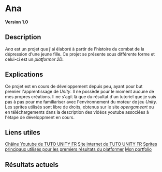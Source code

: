 # Ana
**Version 1.0**

## Description

  *Ana* est un projet que j'ai élaboré à partir de l'histoire du combat de la dépression d'une jeune fille. Ce projet se présente sous différente forme et celui-ci est un *platformer 2D*.

## Explications
  Ce projet est en cours de développement depuis peu, ayant pour but premier l'apprentissage de *Unity*. Il ne possède pour le moment aucune de mes propres créations. Il ne s'agit là que du résultat d'un tutoriel que je suis pas à pas pour me familiariser avec l'environnement du moteur de jeu *Unity*. Les sprites utilisés sont libre de droits, obtenus sur le site *opengameart* ou en téléchargements dans la description des vidéos youtube associées à l'étape de développment en cours.

## Liens utiles

[Châine Youtube de TUTO UNITY FR](https://www.youtube.com/@TUTOUNITYFR)
[Site internet de TUTO UNITY FR](https://tutounity.fr/)
[Sprites principaux utilisés pour les premiers résultats du platformer](https://opengameart.org/content/a-platformer-in-the-forest)
[Mon portfolio](https://marion-tallandier.webflow.io/)

## Résultats actuels

